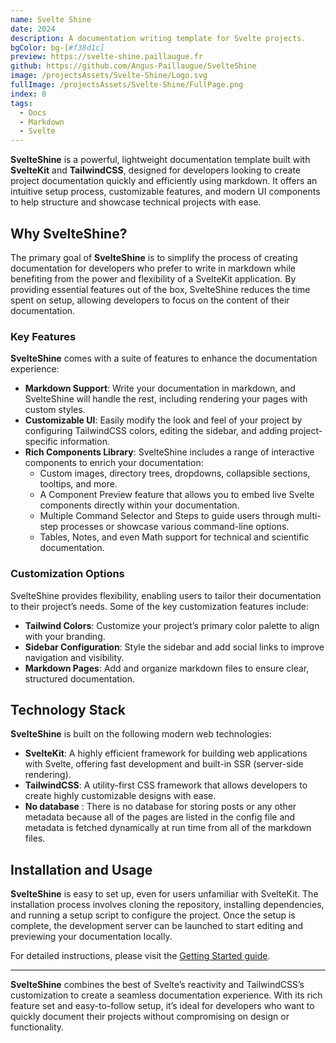 ```yaml
---
name: Svelte Shine
date: 2024
description: A documentation writing template for Svelte projects.
bgColor: bg-[#f38d1c]
preview: https://svelte-shine.paillaugue.fr
github: https://github.com/Angus-Paillaugue/SvelteShine
image: /projectsAssets/Svelte-Shine/Logo.svg
fullImage: /projectsAssets/Svelte-Shine/FullPage.png
index: 0
tags:
  - Docs
  - Markdown
  - Svelte
---
```


**SvelteShine** is a powerful, lightweight documentation template built with **SvelteKit** and **TailwindCSS**, designed for developers looking to create project documentation quickly and efficiently using markdown. It offers an intuitive setup process, customizable features, and modern UI components to help structure and showcase technical projects with ease.


## Why SvelteShine?

The primary goal of **SvelteShine** is to simplify the process of creating documentation for developers who prefer to write in markdown while benefiting from the power and flexibility of a SvelteKit application. By providing essential features out of the box, SvelteShine reduces the time spent on setup, allowing developers to focus on the content of their documentation.


### Key Features

**SvelteShine** comes with a suite of features to enhance the documentation experience:
 - **Markdown Support**: Write your documentation in markdown, and SvelteShine will handle the rest, including rendering your pages with custom styles.
 - **Customizable UI**: Easily modify the look and feel of your project by configuring TailwindCSS colors, editing the sidebar, and adding project-specific information.
 - **Rich Components Library**: SvelteShine includes a range of interactive components to enrich your documentation:
   - Custom images, directory trees, dropdowns, collapsible sections, tooltips, and more.
   - A Component Preview feature that allows you to embed live Svelte components directly within your documentation.
   - Multiple Command Selector and Steps to guide users through multi-step processes or showcase various command-line options.
   - Tables, Notes, and even Math support for technical and scientific documentation.


### Customization Options

SvelteShine provides flexibility, enabling users to tailor their documentation to their project’s needs. Some of the key customization features include:
 - **Tailwind Colors**: Customize your project’s primary color palette to align with your branding.
 - **Sidebar Configuration**: Style the sidebar and add social links to improve navigation and visibility.
 - **Markdown Pages**: Add and organize markdown files to ensure clear, structured documentation.


## Technology Stack

**SvelteShine** is built on the following modern web technologies:
 - **SvelteKit**: A highly efficient framework for building web applications with Svelte, offering fast development and built-in SSR (server-side rendering).
 - **TailwindCSS**: A utility-first CSS framework that allows developers to create highly customizable designs with ease.
 - **No database** : There is no database for storing posts or any other metadata because all of the pages are listed in the config file and metadata is fetched dynamically at run time from all of the markdown files.


## Installation and Usage

**SvelteShine** is easy to set up, even for users unfamiliar with SvelteKit. The installation process involves cloning the repository, installing dependencies, and running a setup script to configure the project. Once the setup is complete, the development server can be launched to start editing and previewing your documentation locally.

For detailed instructions, please visit the [Getting Started guide](https://svelte-shine.paillaugue.fr/docs/Quickstart).


---


**SvelteShine** combines the best of Svelte’s reactivity and TailwindCSS’s customization to create a seamless documentation experience. With its rich feature set and easy-to-follow setup, it’s ideal for developers who want to quickly document their projects without compromising on design or functionality.
